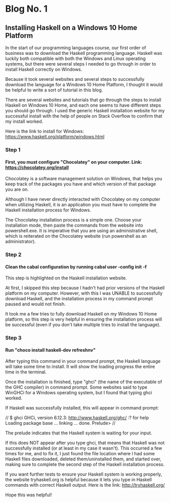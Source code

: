 # Blog No. 1
## Installing Haskell on a Windows 10 Home Platform

In the start of our programming languages course, our first order of business was to download the Haskell programming language. Haskell was luckily both compatible with both the Windows and Linux operating systems, but there were several steps I needed to go through in order to install Haskell correctly on Windows.

Because it took several websites and several steps to successfully download the language for a Windows 10 Home Platform, I thought it would be helpful to write a sort of tutorial in this blog.

There are several websites and tutorials that go through the steps to install Haskell on Windows 10 Home, and each one seems to have different steps you should go through. I used the generic Haskell installation website for my successful install with the help of people on Stack Overflow to confirm that my install worked.

Here is the link to install for Windows: https://www.haskell.org/platform/windows.html

### Step 1
#### First, you must configure "Chocolatey" on your computer. Link: https://chocolatey.org/install
Chocolatey is a software management solution on Windows, that helps you keep track of the packages you have and which version of that package you are on.

Although I have never directly interacted with Chocolatey on my computer when utilizing Haskell, it is an application you must have to complete the Haskell installation process for Windows.

The Chocolatey installation process is a simple one. Choose your installation mode, then paste the commands from the website into powershell.exe. It is imperative that you are using an administrative shell, which is reiterated on the Chocolatey website (run powershell as an administrator).

### Step 2
#### Clean the cabal configuration by running cabal user -config init -f
This step is highlighted on the Haskell installation website.

At first, I skipped this step because I hadn't had prior versions of the Haskell platform on my computer. However, with this I was UNABLE to successfully download Haskell, and the installation process in my command prompt paused and would not finish.

It took me a few tries to fully download Haskell on my Windows 10 Home platform, so this step is very helpful in ensuring the installation process will be successful (even if you don't take multiple tries to install the language).

### Step 3
#### Run "choco install haskell-dev refreshnv"

After typing this command in your command prompt, the Haskell language will take some time to install. It will show the loading progress the entire time in the terminal.

Once the installation is finished, type "ghci" (the name of the executable of the GHC compiler) in command prompt. Some websites said to type WinGHCi for a Windows operating system, but I found that typing ghci worked.  

If Haskell was successfully installed, this will appear in command prompt:

//
$ ghci
    GHCi, version 6.12.3: http://www.haskell.org/ghc/  :? for help
    Loading package base ... linking ... done.
    Prelude>
//

The prelude indicates that the Haskell system is waiting for your input.

If this does NOT appear after you type ghci, that means that Haskell was not successfully installed (or at least in my case it wasn't). This occurred a few times for me, and to fix it, I just found the file location where I had some Haskell files downloaded, deleted them/uninstalled them, and started over, making sure to complete the second step of the Haskell installation process.

If you want further tests to ensure your Haskell system is working properly, the website tryhaskell.org is helpful because it lets you type in Haskell commands with correct Haskell output. Here is the link: http://tryhaskell.org/

Hope this was helpful!

